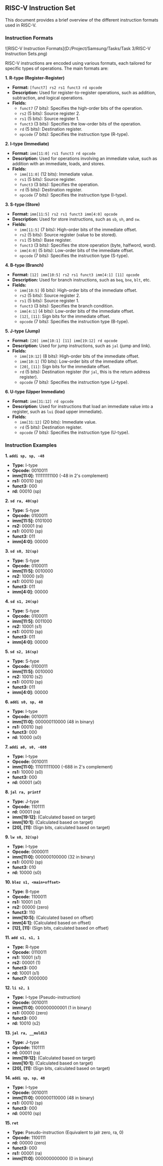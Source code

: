 ## RISC-V Instruction Set

This document provides a brief overview of the different instruction formats used in RISC-V.

### Instruction Formats

![RISC-V Instruction Formats](D:/Project/Samsung/Tasks/Task 3/RISC-V Instruction Sets.png)

RISC-V instructions are encoded using various formats, each tailored for specific types of operations. The main formats are:

**1. R-type (Register-Register)**

* **Format:** `[funct7] rs2 rs1 funct3 rd opcode`
* **Description:** Used for register-to-register operations, such as addition, subtraction, and logical operations.
* **Fields:**
    - `funct7` (7 bits): Specifies the high-order bits of the operation.
    - `rs2` (5 bits): Source register 2.
    - `rs1` (5 bits): Source register 1.
    - `funct3` (3 bits): Specifies the low-order bits of the operation.
    - `rd` (5 bits): Destination register.
    - `opcode` (7 bits): Specifies the instruction type (R-type).

**2. I-type (Immediate)**

* **Format:** `imm[11:0] rs1 funct3 rd opcode`
* **Description:** Used for operations involving an immediate value, such as addition with an immediate, loads, and stores.
* **Fields:**
    - `imm[11:0]` (12 bits): Immediate value.
    - `rs1` (5 bits): Source register.
    - `funct3` (3 bits): Specifies the operation.
    - `rd` (5 bits): Destination register.
    - `opcode` (7 bits): Specifies the instruction type (I-type).

**3. S-type (Store)**

* **Format:** `imm[11:5] rs2 rs1 funct3 imm[4:0] opcode`
* **Description:** Used for store instructions, such as `sb`, `sh`, and `sw`.
* **Fields:**
    - `imm[11:5]` (7 bits): High-order bits of the immediate offset.
    - `rs2` (5 bits): Source register (value to be stored).
    - `rs1` (5 bits): Base register.
    - `funct3` (3 bits): Specifies the store operation (byte, halfword, word).
    - `imm[4:0]` (5 bits): Low-order bits of the immediate offset.
    - `opcode` (7 bits): Specifies the instruction type (S-type).

**4. B-type (Branch)**

* **Format:** `[12] imm[10:5] rs2 rs1 funct3 imm[4:1] [11] opcode`
* **Description:** Used for branch instructions, such as `beq`, `bne`, `blt`, etc.
* **Fields:**
    - `imm[10:5]` (6 bits): High-order bits of the immediate offset.
    - `rs2` (5 bits): Source register 2.
    - `rs1` (5 bits): Source register 1.
    - `funct3` (3 bits): Specifies the branch condition.
    - `imm[4:1]` (4 bits): Low-order bits of the immediate offset.
    - `[12]`, `[11]`: Sign bits for the immediate offset.
    - `opcode` (7 bits): Specifies the instruction type (B-type).

**5. J-type (Jump)**

* **Format:** `[20] imm[10:1] [11] imm[19:12] rd opcode`
* **Description:** Used for jump instructions, such as `jal` (jump and link).
* **Fields:**
    - `imm[19:12]` (8 bits): High-order bits of the immediate offset.
    - `imm[10:1]` (10 bits): Low-order bits of the immediate offset.
    - `[20]`, `[11]`: Sign bits for the immediate offset.
    - `rd` (5 bits): Destination register (for `jal`, this is the return address register).
    - `opcode` (7 bits): Specifies the instruction type (J-type).

**6. U-type (Upper Immediate)**

* **Format:** `imm[31:12] rd opcode`
* **Description:** Used for instructions that load an immediate value into a register, such as `lui` (load upper immediate).
* **Fields:**
    - `imm[31:12]` (20 bits): Immediate value.
    - `rd` (5 bits): Destination register.
    - `opcode` (7 bits): Specifies the instruction type (U-type).

### Instruction Examples

**1. `addi sp, sp, -48`**

* **Type:** I-type
* **Opcode:** 0010011
* **imm[11:0]:** 111111111100 (-48 in 2's complement)
* **rs1:** 00010 (sp)
* **funct3:** 000
* **rd:** 00010 (sp)

**2. `sd ra, 40(sp)`**

* **Type:** S-type
* **Opcode:** 0100011
* **imm[11:5]:** 0101000
* **rs2:** 00001 (ra)
* **rs1:** 00010 (sp)
* **funct3:** 011
* **imm[4:0]:** 00000

**3. `sd s0, 32(sp)`**

* **Type:** S-type
* **Opcode:** 0100011
* **imm[11:5]:** 0010000
* **rs2:** 10000 (s0)
* **rs1:** 00010 (sp)
* **funct3:** 011
* **imm[4:0]:** 00000

**4. `sd s1, 24(sp)`**

* **Type:** S-type
* **Opcode:** 0100011
* **imm[11:5]:** 0011000
* **rs2:** 10001 (s1)
* **rs1:** 00010 (sp)
* **funct3:** 011
* **imm[4:0]:** 00000

**5. `sd s2, 16(sp)`**

* **Type:** S-type
* **Opcode:** 0100011
* **imm[11:5]:** 0010000
* **rs2:** 10010 (s2)
* **rs1:** 00010 (sp)
* **funct3:** 011
* **imm[4:0]:** 00000

**6. `addi s0, sp, 48`**

* **Type:** I-type
* **Opcode:** 0010011
* **imm[11:0]:** 000000110000 (48 in binary)
* **rs1:** 00010 (sp)
* **funct3:** 000
* **rd:** 10000 (s0)

**7. `addi a0, s0, -688`**

* **Type:** I-type
* **Opcode:** 0010011
* **imm[11:0]:** 111011111000 (-688 in 2's complement)
* **rs1:** 10000 (s0)
* **funct3:** 000
* **rd:** 00001 (a0)

**8. `jal ra, printf`**

* **Type:** J-type
* **Opcode:** 1101111
* **rd:** 00001 (ra)
* **imm[19:12]:** (Calculated based on target)
* **imm[10:1]:** (Calculated based on target)
* **[20], [11]:** (Sign bits, calculated based on target)

**9. `lw s0, 32(sp)`**

* **Type:** I-type
* **Opcode:** 0000011
* **imm[11:0]:** 000000100000 (32 in binary)
* **rs1:** 00010 (sp)
* **funct3:** 010
* **rd:** 10000 (s0)

**10. `blez s1, <main+offset>`**

* **Type:** B-type
* **Opcode:** 1100011
* **rs1:** 10001 (s1)
* **rs2:** 00000 (zero)
* **funct3:** 110
* **imm[10:5]:** (Calculated based on offset)
* **imm[4:1]:** (Calculated based on offset)
* **[12], [11]:** (Sign bits, calculated based on offset)

**11. `add s1, s1, 1`**

* **Type:** R-type
* **Opcode:** 0110011
* **rs1:** 10001 (s1)
* **rs2:** 00001 (1)
* **funct3:** 000
* **rd:** 10001 (s1)
* **funct7:** 0000000

**12. `li s2, 1`**

* **Type:** I-type (Pseudo-instruction)
* **Opcode:** 0010011
* **imm[11:0]:** 000000000001 (1 in binary)
* **rs1:** 00000 (zero)
* **funct3:** 000
* **rd:** 10010 (s2)

**13. `jal ra, __muldi3`**

* **Type:** J-type
* **Opcode:** 1101111
* **rd:** 00001 (ra)
* **imm[19:12]:** (Calculated based on target)
* **imm[10:1]:** (Calculated based on target)
* **[20], [11]:** (Sign bits, calculated based on target)

**14. `addi sp, sp, 48`**

* **Type:** I-type
* **Opcode:** 0010011
* **imm[11:0]:** 000000110000 (48 in binary)
* **rs1:** 00010 (sp)
* **funct3:** 000
* **rd:** 00010 (sp)

**15. `ret`**

* **Type:** Pseudo-instruction (Equivalent to jalr zero, ra, 0)
* **Opcode:** 1100111
* **rd:** 00000 (zero)
* **funct3:** 000
* **rs1:** 00001 (ra)
* **imm[11:0]:** 000000000000 (0 in binary) 
